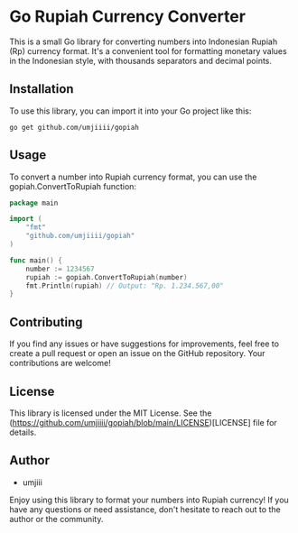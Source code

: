 # Go Rupiah Currency Converter

This is a small Go library for converting numbers into Indonesian Rupiah (Rp) currency format. It's a convenient tool for formatting monetary values in the Indonesian style, with thousands separators and decimal points.

## Installation

To use this library, you can import it into your Go project like this:

```shell
go get github.com/umjiiii/gopiah
```

## Usage

To convert a number into Rupiah currency format, you can use the gopiah.ConvertToRupiah function:
```go
package main

import (
    "fmt"
    "github.com/umjiiii/gopiah"
)

func main() {
    number := 1234567
    rupiah := gopiah.ConvertToRupiah(number)
    fmt.Println(rupiah) // Output: "Rp. 1.234.567,00"
}
```
## Contributing
If you find any issues or have suggestions for improvements, feel free to create a pull request or open an issue on the GitHub repository. Your contributions are welcome!

## License
This library is licensed under the MIT License. See the (https://github.com/umjiiii/gopiah/blob/main/LICENSE)[LICENSE] file for details.

## Author
- umjiii

Enjoy using this library to format your numbers into Rupiah currency! If you have any questions or need assistance, don't hesitate to reach out to the author or the community.
